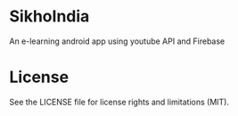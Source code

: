# SikhoIndia
An e-learning android app using youtube API and Firebase
# License
See the LICENSE file for license rights and limitations (MIT).
